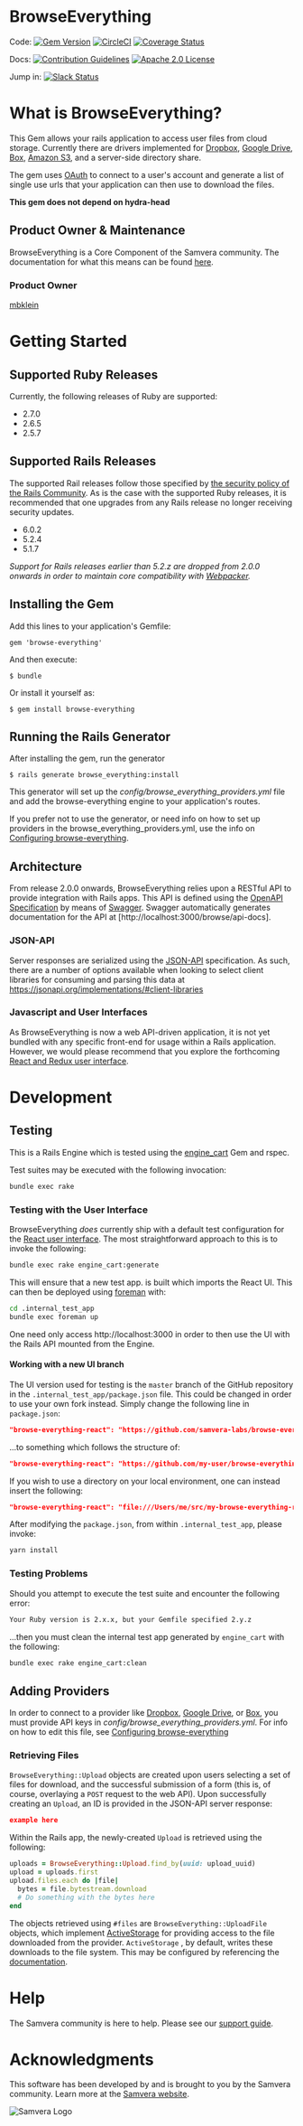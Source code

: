 # BrowseEverything

Code:
[![Gem Version](https://badge.fury.io/rb/browse-everything.png)](http://badge.fury.io/rb/browse-everything)
[![CircleCI](https://circleci.com/gh/samvera/browse-everything.svg?style=svg)](https://circleci.com/gh/samvera/browse-everything)
[![Coverage Status](https://coveralls.io/repos/samvera/browse-everything/badge.svg?branch=master&service=github)](https://coveralls.io/github/samvera/browse-everything?branch=master)

Docs:
[![Contribution Guidelines](http://img.shields.io/badge/CONTRIBUTING-Guidelines-blue.svg)](./CONTRIBUTING.md)
[![Apache 2.0 License](http://img.shields.io/badge/APACHE2-license-blue.svg)](./LICENSE.txt)

Jump in: [![Slack Status](http://slack.samvera.org/badge.svg)](http://slack.samvera.org/)

# What is BrowseEverything?

This Gem allows your rails application to access user files from cloud storage.
Currently there are drivers implemented for [Dropbox](http://www.dropbox.com),
[Google Drive](http://drive.google.com),
[Box](http://www.box.com), [Amazon S3](https://aws.amazon.com/s3/),
and a server-side directory share.

The gem uses [OAuth](http://oauth.net/) to connect to a user's account and
generate a list of single use urls that your application can then use to
download the files.

**This gem does not depend on hydra-head**

## Product Owner & Maintenance

BrowseEverything is a Core Component of the Samvera community. The documentation for
what this means can be found
[here](http://samvera.github.io/core_components.html#requirements-for-a-core-component).

### Product Owner

[mbklein](https://github.com/mbklein)

# Getting Started

## Supported Ruby Releases
Currently, the following releases of Ruby are supported:
- 2.7.0
- 2.6.5
- 2.5.7

## Supported Rails Releases
The supported Rail releases follow those specified by [the security policy of the Rails Community](https://rubyonrails.org/security/).  As is the case with the supported Ruby releases, it is recommended that one upgrades from any Rails release no longer receiving security updates.
- 6.0.2
- 5.2.4
- 5.1.7

_Support for Rails releases earlier than 5.2.z are dropped from 2.0.0 onwards in
order to maintain core compatibility with [Webpacker]()._

## Installing the Gem

Add this lines to your application's Gemfile:

    gem 'browse-everything'

And then execute:

    $ bundle

Or install it yourself as:

    $ gem install browse-everything

## Running the Rails Generator

After installing the gem, run the generator

    $ rails generate browse_everything:install

This generator will set up the _config/browse_everything_providers.yml_ file and
 add the browse-everything engine to your application's routes.

If you prefer not to use the generator, or need info on how to set up providers 
in the browse_everything_providers.yml, use the info on [Configuring browse-everything](https://github.com/samvera/browse-everything/wiki/Configuring-browse-everything).

## Architecture

From release 2.0.0 onwards, BrowseEverything relies upon a RESTful API to 
provide integration with Rails apps.  This API is defined using the [OpenAPI
Specification](https://swagger.io/specification/) by means of [Swagger](https://swagger.io/). Swagger automatically generates documentation for the API at [http://localhost:3000/browse/api-docs].

### JSON-API

Server responses are serialized using the [JSON-API](https://jsonapi.org/)
specification. As such, there are a number of options available when looking to
select client libraries for consuming and parsing this data at
https://jsonapi.org/implementations/#client-libraries

### Javascript and User Interfaces

As BrowseEverything is now a web API-driven application, it is not yet
bundled with any specific front-end for usage within a Rails application.
However, we would please recommend that you explore the forthcoming [React and
Redux user interface](https://github.com/samvera-labs/browse-everything-redux-react).

# Development

## Testing
This is a Rails Engine which is tested using the [engine_cart](https://github.com/cbeer/engine_cart) Gem and rspec.

Test suites may be executed with the following invocation:

```bash
bundle exec rake
```

### Testing with the User Interface
BrowseEverything *does* currently ship with a default test configuration for the 
[React user interface](https://github.com/samvera-labs/browse-everything-redux-react).
 The most straightforward approach to this is to invoke the following:

```bash
bundle exec rake engine_cart:generate
```

This will ensure that a new test app. is built which imports the React UI. This
can then be deployed using [foreman](https://rubygems.org/gems/foreman) with:

```bash
cd .internal_test_app
bundle exec foreman up
```

One need only access http://localhost:3000 in order to then use the UI with the
Rails API mounted from the Engine.

#### Working with a new UI branch

The UI version used for testing is the `master` branch of the GitHub repository
in the `.internal_test_app/package.json` file. This could be changed in order to
use your own fork instead. Simply change the following line in `package.json`:

```json
"browse-everything-react": "https://github.com/samvera-labs/browse-everything-redux-react",
```

...to something which follows the structure of:

```json
"browse-everything-react": "https://github.com/my-user/browse-everything-redux-react#my-branch",
```

If you wish to use a directory on your local environment, one can instead insert
the following:

```json
"browse-everything-react": "file:///Users/me/src/my-browse-everything-react",
```

After modifying the `package.json`, from within `.internal_test_app`, please invoke:

```bash
yarn install
```

### Testing Problems
Should you attempt to execute the test suite and encounter the following error:
```bash
Your Ruby version is 2.x.x, but your Gemfile specified 2.y.z
```
...then you must clean the internal test app generated by `engine_cart` with the following:
```bash
bundle exec rake engine_cart:clean
```

## Adding Providers
In order to connect to a provider like [Dropbox](http://www.dropbox.com),
[Google Drive](http://drive.google.com), or
[Box](http://www.box.com), you must provide API keys in _config/browse_everything_providers.yml_.  For info on how to edit this file, see [Configuring browse-everything](https://github.com/samvera/browse-everything/wiki/Configuring-browse-everything)

### Retrieving Files
`BrowseEverything::Upload` objects are created upon users selecting a set of
files for download, and the successful submission of a form (this is, of course,
overlaying a `POST` request to the web API).  Upon successfully creating an
`Upload`, an ID is provided in the JSON-API server response:

```json
example here
```

Within the Rails app, the newly-created `Upload` is retrieved using the
following:

```ruby
uploads = BrowseEverything::Upload.find_by(uuid: upload_uuid)
upload = uploads.first
upload.files.each do |file|
  bytes = file.bytestream.download
  # Do something with the bytes here
end
```

The objects retrieved using `#files` are `BrowseEverything::UploadFile` objects,
which implement [ActiveStorage](https://guides.rubyonrails.org/active_storage_overview.html) for providing access to the file downloaded from the provider. `ActiveStorage`
, by default, writes these downloads to the file system.  This may be configured
 by referencing the [documentation](http://guides.rubyonrails.org/active_storage_overview.html#setup).

# Help

The Samvera community is here to help. Please see our [support guide](./SUPPORT.md).

# Acknowledgments

This software has been developed by and is brought to you by the Samvera community.  Learn more at the
[Samvera website](http://samvera.org/).

![Samvera Logo](https://wiki.duraspace.org/download/thumbnails/87459292/samvera-fall-font2-200w.png?version=1&modificationDate=1498550535816&api=v2)
